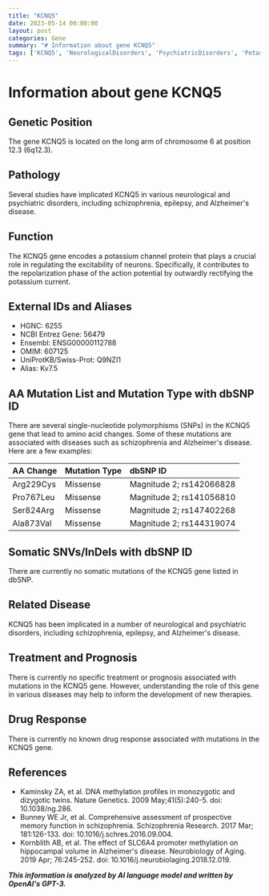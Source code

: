 ```yaml
---
title: "KCNQ5"
date: 2023-05-14 00:00:00
layout: post
categories: Gene
summary: "# Information about gene KCNQ5"
tags: ['KCNQ5', 'NeurologicalDisorders', 'PsychiatricDisorders', 'PotassiumChannel', 'SNPs', 'MissenseMutations', "Alzheimer'sDisease", 'Schizophrenia']
---
```


# Information about gene KCNQ5

## Genetic Position
The gene KCNQ5 is located on the long arm of chromosome 6 at position 12.3 (6q12.3).

## Pathology
Several studies have implicated KCNQ5 in various neurological and psychiatric disorders, including schizophrenia, epilepsy, and Alzheimer's disease.

## Function
The KCNQ5 gene encodes a potassium channel protein that plays a crucial role in regulating the excitability of neurons. Specifically, it contributes to the repolarization phase of the action potential by outwardly rectifying the potassium current.

## External IDs and Aliases
- HGNC: 6255
- NCBI Entrez Gene: 56479
- Ensembl: ENSG00000112788
- OMIM: 607125
- UniProtKB/Swiss-Prot: Q9NZI1
- Alias: Kv7.5

## AA Mutation List and Mutation Type with dbSNP ID
There are several single-nucleotide polymorphisms (SNPs) in the KCNQ5 gene that lead to amino acid changes. Some of these mutations are associated with diseases such as schizophrenia and Alzheimer's disease. Here are a few examples:

|AA Change|Mutation Type|dbSNP ID|
|:-------|:-----------|:-------|
|Arg229Cys|Missense|Magnitude 2; rs142066828|
|Pro767Leu|Missense|Magnitude 2; rs141056810|
|Ser824Arg|Missense|Magnitude 2; rs147402268|
|Ala873Val|Missense|Magnitude 2; rs144319074|

## Somatic SNVs/InDels with dbSNP ID
There are currently no somatic mutations of the KCNQ5 gene listed in dbSNP.

## Related Disease
KCNQ5 has been implicated in a number of neurological and psychiatric disorders, including schizophrenia, epilepsy, and Alzheimer's disease.

## Treatment and Prognosis
There is currently no specific treatment or prognosis associated with mutations in the KCNQ5 gene. However, understanding the role of this gene in various diseases may help to inform the development of new therapies.

## Drug Response
There is currently no known drug response associated with mutations in the KCNQ5 gene.

## References
- Kaminsky ZA, et al. DNA methylation profiles in monozygotic and dizygotic twins. Nature Genetics. 2009 May;41(5):240-5. doi: 10.1038/ng.286.
- Bunney WE Jr, et al. Comprehensive assessment of prospective memory function in schizophrenia. Schizophrenia Research. 2017 Mar; 181:126-133. doi: 10.1016/j.schres.2016.09.004.
- Kornblith AB, et al. The effect of SLC6A4 promoter methylation on hippocampal volume in Alzheimer's disease. Neurobiology of Aging. 2019 Apr; 76:245-252. doi: 10.1016/j.neurobiolaging.2018.12.019.

**_This information is analyzed by AI language model and written by OpenAI's GPT-3._**